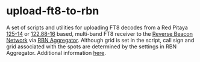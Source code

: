 # upload-ft8-to-rbn
A set of scripts and utilities for uploading FT8 decodes from a Red Pitaya [125-14](https://github.com/pavel-demin/red-pitaya-notes) or
[122.88-16](https://github.com/pavel-demin/stemlab-sdr-notes) based, multi-band FT8 receiver to the [Reverse Beacon Network](http://www.reversebeacon.net) via [RBN Aggregator](http://www.reversebeacon.net/pages/Aggregator+34). Although grid is set in the script, call sign and grid associated with the spots are determined by the settings in RBN Aggregator. Additional information [here](https://sm7iun.ekelund.nu/rbn/red-pitaya#h.p_Mke4kcYoifEV).

